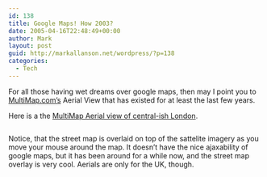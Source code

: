 ```yaml
---
id: 138
title: Google Maps! How 2003?
date: 2005-04-16T22:48:49+00:00
author: Mark
layout: post
guid: http://markallanson.net/wordpress/?p=138
categories:
  - Tech
---
```

For all those having wet dreams over google maps, then may I point you to [MultiMap.com&#8217;s](http://multimap.com "Multimap Homepage") Aerial View that has existed for at least the last few years.

Here is a the [MultiMap Aerial view of central-ish London](http://multimap.com/map/photo.cgi?client=public&X=529026&Y=181499&width=700&height=410&gride=587373&gridn=185329&srec=0&coordsys=gb&db=pc&pc=&zm=0&scale=100000&multimap.x=413&multimap.y=183 "Central London Multimap Aerial View").

<img src="http://www.markallanson.net/images/weblog/aerial-central-london.png" alt="" border="0" />

Notice, that the street map is overlaid on top of the sattelite imagery as you move your mouse around the map. It doesn&#8217;t have the nice ajaxability of google maps, but it has been around for a while now, and the street map overlay is very cool. Aerials are only for the UK, though.